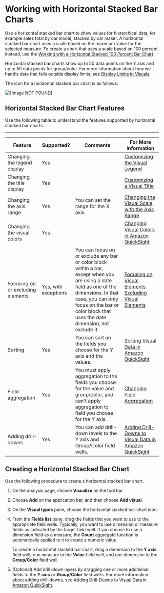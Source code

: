 # Working with Horizontal Stacked Bar Charts<a name="horizontal-stacked-bar-chart"></a>

Use a horizontal stacked bar chart to show values for hierarchical data, for example sales total by car model, stacked by car maker\. A horizontal stacked bar chart uses a scale based on the maximum value for the selected measure\. To create a chart that uses a scale based on 100 percent instead, use the [Working with a Horizontal Stacked 100 Percent Bar Chart](horizontal-stacked-100-percent-bar-chart.md)\.

Horizontal stacked bar charts show up to 50 data points on the Y axis and up to 50 data points for group/color\. For more information about how we handle data that falls outside display limits, see [Display Limits in Visuals](working-with-visual-types.md#display-limits)\.

The icon for a horizontal stacked bar chart is as follows:

![\[Image NOT FOUND\]](http://docs.aws.amazon.com/quicksight/latest/user/images/horizontal-stacked-bar-chart.png)

## Horizontal Stacked Bar Chart Features<a name="horizontal-stacked-bar-chart-features"></a>

Use the following table to understand the features supported by horizontal stacked bar charts\.


****  

| Feature | Supported? | Comments | For More Information | 
| --- | --- | --- | --- | 
| Changing the legend display | Yes |  | [Customizing the Visual Legend](formatting-a-visual.md#customizing-visual-legend) | 
| Changing the title display | Yes |  | [Customizing a Visual Title](formatting-a-visual.md#displaying-visual-title) | 
| Changing the axis range | Yes | You can set the range for the X axis\. | [Changing the Visual Scale with the Axis Range](formatting-a-visual.md#changing-visual-scale-axis-range) | 
| Changing the visual colors | Yes |  | [Changing Visual Colors in Amazon QuickSight](changing-visual-colors.md) | 
| Focusing on or excluding elements | Yes, with exceptions | You can focus on or exclude any bar or color block within a bar, except when you are using a date field as one of the dimensions\. In that case, you can only focus on the bar or color block that uses the date dimension, not exclude it\. |  [Focusing on Visual Elements](focusing-on-visual-elements.md) [Excluding Visual Elements](excluding-visual-elements.md) | 
| Sorting | Yes | You can sort on the fields you choose for the Y axis and the values\. | [Sorting Visual Data in Amazon QuickSight](sorting-visual-data.md) | 
| Field aggregation | Yes | You must apply aggregation to the fields you choose for the value and group/color, and can't apply aggregation to field you choose for the Y axis\. | [Changing Field Aggregation](changing-field-aggregation.md) | 
| Adding drill\-downs | Yes | You can add drill\-down levels to the Y axis and Group/Color field wells\. | [Adding Drill\-Downs to Visual Data in Amazon QuickSight](adding-drill-downs.md) | 

## Creating a Horizontal Stacked Bar Chart<a name="create-horizontal-stacked-bar-chart"></a>

Use the following procedure to create a horizontal stacked bar chart\.

1. On the analysis page, choose **Visualize** on the tool bar\.

1. Choose **Add** on the application bar, and then choose **Add visual**\.

1. On the **Visual types** pane, choose the horizontal stacked bar chart icon\.

1. From the **Fields list** pane, drag the fields that you want to use to the appropriate field wells\. Typically, you want to use dimension or measure fields as indicated by the target field well\. If you choose to use a dimension field as a measure, the **Count** aggregate function is automatically applied to it to create a numeric value\.

   To create a horizontal stacked bar chart, drag a dimension to the **Y axis** field well, one measure to the **Value** field well, and one dimension to the **Group/Color** field well\.

1. \(Optional\) Add drill\-down layers by dragging one or more additional fields to the **Y axis** or **Group/Color** field wells\. For more information about adding drill\-downs, see [Adding Drill\-Downs to Visual Data in Amazon QuickSight](adding-drill-downs.md)\. 
